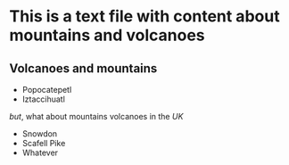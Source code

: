 This is a text file with content about mountains and volcanoes
===============================================

## Volcanoes and mountains

* Popocatepetl
* Iztaccihuatl

_but_, what about mountains volcanoes in the *UK*

* Snowdon
* Scafell Pike
* Whatever
